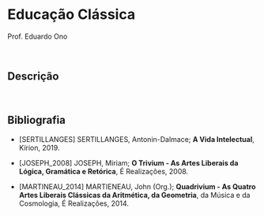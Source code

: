 # Educação Clássica

Prof. Eduardo Ono

<br>

## Descrição

<br>

## Bibliografia

  * [SERTILLANGES] SERTILLANGES, Antonin-Dalmace; **A Vida Intelectual**, Kírion, 2019.

  * [JOSEPH_2008] JOSEPH, Miriam; **O Trivium - As Artes Liberais da Lógica, Gramática e Retórica**, É Realizações, 2008.

  * [MARTINEAU_2014] MARTIENEAU, John (Org.); **Quadrivium - As Quatro Artes Liberais Clássicas da Aritmética, da Geometria**, da Música e da Cosmologia, É Realizações, 2014.

<br>
